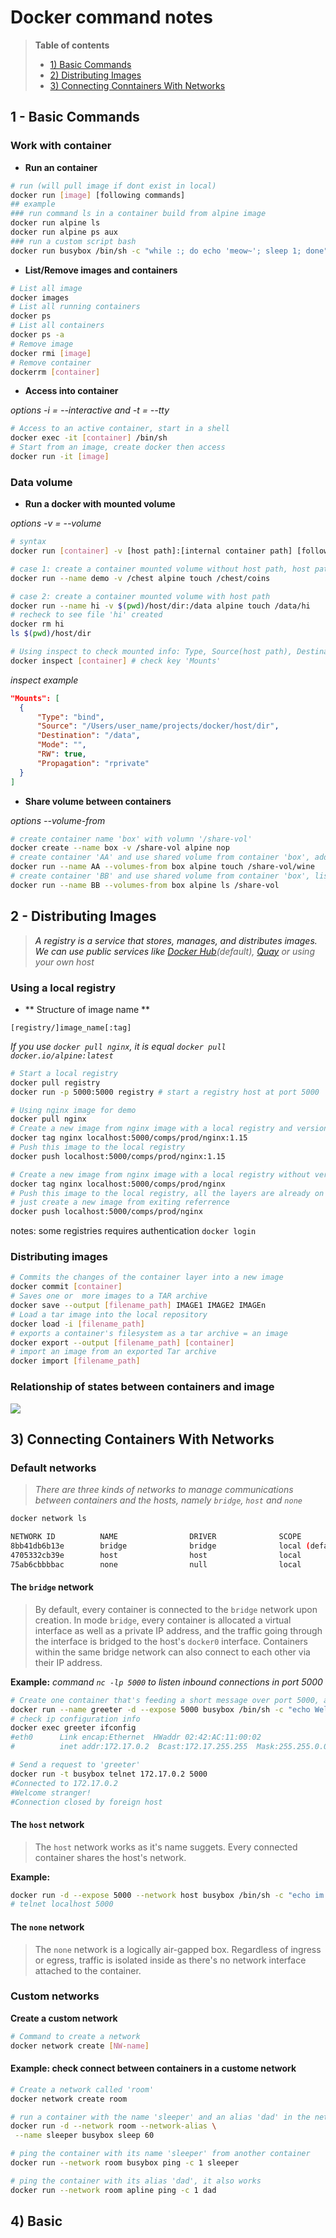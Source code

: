 # Docker command notes

> **Table of contents**
> * [1) Basic Commands](#1-basic)
> * [2) Distributing Images](#2-distributing-images)
> * [3) Connecting Conntainers With Networks](#3-connecting-containers)

## 1 - Basic Commands<a name="1-basic">
### Work with container
* **Run an container**
```bash
# run (will pull image if dont exist in local)
docker run [image] [following commands]
## example
### run command ls in a container build from alpine image
docker run alpine ls
docker run alpine ps aux
### run a custom script bash
docker run busybox /bin/sh -c "while :; do echo 'meow~'; sleep 1; done"
```

* **List/Remove images and containers**
```bash
# List all image
docker images
# List all running containers
docker ps
# List all containers
docker ps -a
# Remove image
docker rmi [image]
# Remove container
dockerrm [container]
```

* **Access into container**

*options -i = --interactive and -t = --tty*
```bash
# Access to an active container, start in a shell
docker exec -it [container] /bin/sh
# Start from an image, create docker then access
docker run -it [image]
```

### Data volume
* **Run a docker with mounted volume**

*options -v = --volume*
```bash
# syntax
docker run [container] -v [host path]:[internal container path] [following command]

# case 1: create a container mounted volume without host path, host path will be generated random by docker
docker run --name demo -v /chest alpine touch /chest/coins

# case 2: create a container mounted volume with host path
docker run --name hi -v $(pwd)/host/dir:/data alpine touch /data/hi
# recheck to see file 'hi' created
docker rm hi
ls $(pwd)/host/dir

# Using inspect to check mounted info: Type, Source(host path), Destination(internal container path), Mode ...
docker inspect [container] # check key 'Mounts'
```

*inspect example*
```json
"Mounts": [
  {
      "Type": "bind",
      "Source": "/Users/user_name/projects/docker/host/dir",
      "Destination": "/data",
      "Mode": "",
      "RW": true,
      "Propagation": "rprivate"
  }
]

```
* **Share volume between containers**

*options --volume-from*
```bash
# create container name 'box' with volumn '/share-vol'
docker create --name box -v /share-vol alpine nop
# create container 'AA' and use shared volume from container 'box', add a file 'wine'
docker run --name AA --volumes-from box alpine touch /share-vol/wine
# create container 'BB' and use shared volume from container 'box', list files in shared volume '/share-vol'
docker run --name BB --volumes-from box alpine ls /share-vol
```

## 2 - Distributing Images <a name="2-distributing-images">
> *A registry is a service that stores, manages, and distributes images. We can use public services like [Docker Hub](https://hub.docker.com)(default), [Quay](https://quay.io) or using your own host*

### Using a local registry
* ** Structure of image name **

`[registry/]image_name[:tag]`

*If you use `docker pull nginx`, it is equal `docker pull docker.io/alpine:latest`*

```bash
# Start a local registry
docker pull registry
docker run -p 5000:5000 registry # start a registry host at port 5000

# Using nginx image for demo
docker pull nginx
# Create a new image from nginx image with a local registry and version
docker tag nginx localhost:5000/comps/prod/nginx:1.15
# Push this image to the local registry
docker push localhost:5000/comps/prod/nginx:1.15

# Create a new image from nginx image with a local registry without version (= latest)
docker tag nginx localhost:5000/comps/prod/nginx
# Push this image to the local registry, all the layers are already on local registry,
# just create a new image from exiting referrence
docker push localhost:5000/comps/prod/nginx
```
notes: some registries requires authentication `docker login`

### Distributing images
```bash
# Commits the changes of the container layer into a new image
docker commit [container]
# Saves one or  more images to a TAR archive
docker save --output [filename_path] IMAGE1 IMAGE2 IMAGEn
# Load a tar image into the local repository
docker load -i [filename_path]
# exports a container's filesystem as a tar archive = an image
docker export --output [filename_path] [container]
# import an image from an exported Tar archive
docker import [filename_path]
```
### Relationship of states between containers and image
![](assets/images/states_between_images_and_containers.png?raw=true)


## 3) Connecting Containers With Networks <a name="3-connecting-containers">
### Default networks
> *There are three kinds of networks to manage communications between containers and the hosts, namely `bridge`, `host` and `none`*

```bash
docker network ls

NETWORK ID          NAME                DRIVER              SCOPE
8bb41db6b13e        bridge              bridge              local (default)
4705332cb39e        host                host                local
75ab6cbbbbac        none                null                local
```

#### The `bridge` network
> By default, every container is connected to the `bridge` network upon creation. In mode `bridge`, every container is allocated a virtual interface as well as a private IP address, and the traffic going through the interface is bridged to the host's `docker0` interface. Containers within the same bridge network can also connect to each other via their IP address.

**Example:**
*command `nc -lp 5000` to listen inbound connections in port 5000*
```bash
# Create one container that's feeding a short message over port 5000, and observe its configuration
docker run --name greeter -d --expose 5000 busybox /bin/sh -c "echo Welcome stranger! | nc -lp 5000"
# check ip configuration info
docker exec greeter ifconfig
#eth0      Link encap:Ethernet  HWaddr 02:42:AC:11:00:02
#          inet addr:172.17.0.2  Bcast:172.17.255.255  Mask:255.255.0.0

# Send a request to 'greeter'
docker run -t busybox telnet 172.17.0.2 5000
#Connected to 172.17.0.2
#Welcome stranger!
#Connection closed by foreign host

```

#### The `host` network
> The `host` network works as it's name suggets. Every connected container shares the host's network.

**Example:**
```bash
docker run -d --expose 5000 --network host busybox /bin/sh -c "echo im a container | nc -lp 5000"
# telnet localhost 5000
```

#### The `none` network
> The `none` network is a logically air-gapped box. Regardless of ingress or egress, traffic is isolated inside as there's no network interface attached to the container.
### Custom networks
**Create a custom network**

```bash
# Command to create a network
docker network create [NW-name]
```

#### Example: check connect between containers in a custome network
```bash
# Create a network called 'room'
docker network create room

# run a container with the name 'sleeper' and an alias 'dad' in the network 'room'
docker run -d --network room --network-alias \
 --name sleeper busybox sleep 60

# ping the container with its name 'sleeper' from another container
docker run --network room busybox ping -c 1 sleeper

# ping the container with its alias 'dad', it also works
docker run --network room apline ping -c 1 dad
```


## 4) Basic
